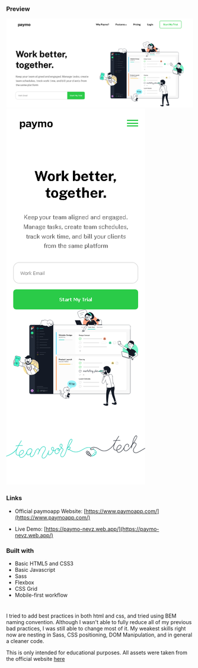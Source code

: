### Preview

![](desktop.png)
![](mobile.png)

### Links

- Official paymoapp Website: [https://www.paymoapp.com/](https://www.paymoapp.com/)

- Live Demo: [https://paymo-nevz.web.app/](https://paymo-nevz.web.app/)

### Built with

- Basic HTML5 and CSS3
- Basic Javascript
- Sass
- Flexbox
- CSS Grid
- Mobile-first workflow

#

I tried to add best practices in both html and css, and tried using BEM naming convention. Although I wasn't able to fully reduce all of my previous bad practices, I was still able to change most of it. My weakest skills right now are nesting in Sass, CSS positioning, DOM Manipulation, and in general a cleaner code.

This is only intended for educational purposes. All assets were taken from the official website [here](https://www.paymoapp.com/)
